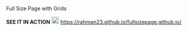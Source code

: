 
Full Size Page with Grids


<strong>SEE IT IN ACTION</strong> <g-emoji class="g-emoji" alias="arrow_right" fallback-src="https://github.githubassets.com/images/icons/emoji/unicode/27a1.png"><img class="emoji" alt="arrow_right" height="20" width="20" src="https://github.githubassets.com/images/icons/emoji/unicode/27a1.png"></g-emoji> https://rahman23.github.io/fullsizepage.github.io/
<br>
<br>
